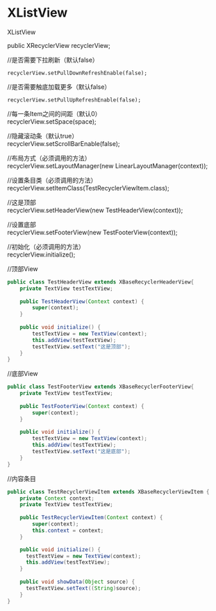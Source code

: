 # XListView
XListView

public XRecyclerView recyclerView;

//是否需要下拉刷新（默认false）<br>
```
recyclerView.setPullDownRefreshEnable(false);
```

//是否需要触底加载更多（默认false）<br>
```
recyclerView.setPullUpRefreshEnable(false);
```

//每一条Item之间的间距（默认0）<br>
recyclerView.setSpace(space);

//隐藏滚动条（默认true）<br>
recyclerView.setScrollBarEnable(false);

//布局方式（必须调用的方法）<br>
recyclerView.setLayoutManager(new LinearLayoutManager(context));

//设置条目类（必须调用的方法）<br>
recyclerView.setItemClass(TestRecyclerViewItem.class);

//这是顶部<br>
recyclerView.setHeaderView(new TestHeaderView(context));

//设置底部<br>
recyclerView.setFooterView(new TestFooterView(context));

//初始化（必须调用的方法）<br>
recyclerView.initialize();

//顶部View<br>
```Java
public class TestHeaderView extends XBaseRecyclerHeaderView{
    private TextView testTextView;
    
    public TestHeaderView(Context context) {
        super(context);
    }
    
    public void initialize() {
        testTextView = new TextView(context);
        this.addView(testTextView);
        testTextView.setText("这是顶部");
    }
}
```

//底部View<br>
```Java
public class TestFooterView extends XBaseRecyclerFooterView{
    private TextView testTextView;
    
    public TestFooterView(Context context) {
        super(context);
    }
    
    public void initialize() {
        testTextView = new TextView(context);
        this.addView(testTextView);
        testTextView.setText("这是底部");
    }
}
```

//内容条目<br>
```Java
public class TestRecyclerViewItem extends XBaseRecyclerViewItem {
    private Context context;
    private TextView testTextView;
    
    public TestRecyclerViewItem(Context context) {
        super(context);
        this.context = context;
    }

    public void initialize() {
      testTextView = new TextView(context);
      this.addView(testTextView);
    }
    
    public void showData(Object source) {
      testTextView.setText((String)source);
    }
}
```
